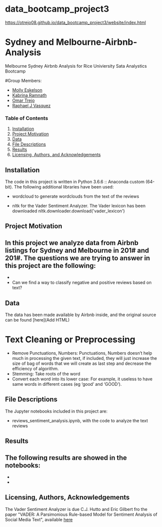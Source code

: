 # data_bootcamp_project3

https://otrejo08.github.io/data_bootcamp_project3/website/index.html

# Sydney and Melbourne-Airbnb-Analysis
Melbourne Sydney Airbnb Analysis for Rice Univiersity Sata Analystics Bootcamp

#Group Members:
- [Molly Eskelson](https://github.com/veyEskelson)
- [Kabrina Ramnath](https://github.com/kabrinaramnath)
- [Omar Trejo](https://github.com/otrejo08)
- [Raphael J Vasquez](https://github.com/Duktig511)


### Table of Contents

1. [Installation](#installation)
2. [Project Motivation](#motivation)
3. [Data](#data)
4. [File Descriptions](#files)
5. [Results](#results)
6. [Licensing, Authors, and Acknowledgements](#licensing)

## Installation <a name="installation"></a>
The code in this project is written in Python 3.6.6 :: Anaconda custom (64-bit).
The following additional libraries have been used:
- wordcloud to generate wordclouds from the text of the reviews

- nltk for the Vader Sentiment Analyzer. The Vader lexicon has been downloaded nltk.downloader.download('vader_lexicon')

## Project Motivation<a name="motivation"></a>
In this project we analyze data from Airbnb listings for Sydney and Melbourne in 201# and 201#. 
The questions we are trying to answer in this project are the following:
-
-
- Can we find a way to classify negative and positive reviews based on text?


## Data <a name="data"></a>
The data has been made available by Airbnb inside, and the original source can be found [here](Add HTML)
# Text Cleaning or Preprocessing
-	Remove Punctuations, Numbers: Punctuations, Numbers doesn’t help much in processing the given text, if included, they will just increase the size of bag of words that we will create as last step and decrease the efficiency of algorithm.
-	Stemming: Take roots of the word
-	Convert each word into its lower case: For example, it useless to have same words in different cases (eg ‘good’ and ‘GOOD’).

## File Descriptions <a name="files"></a>
The Jupyter notebooks included in this project are:
- reviews_sentiment_analysis.ipynb, with the code to analyze the text reviews


## Results<a name="results"></a>
The following results are showed in the notebooks:
- 
-
-



## Licensing, Authors, Acknowledgements<a name="licensing"></a>
The Vader Sentiment Analyzer is due C.J. Hutto and Eric Gilbert fro the paper "VADER: A Parsimonious Rule-based Model for Sentiment 
Analysis of Social Media Text", available [here](http://comp.social.gatech.edu/papers/icwsm14.vader.hutto.pdf)




